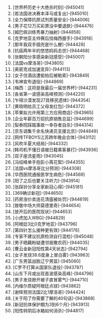 
1. [世界杯历史十大绝杀时刻]-[945041]
1. [若法国进决赛本泽马或复出]-[945010]
1. [全力保障抗原试剂质量安全]-[944006]
1. [男子花12万买彩票没中要退款]-[944476]
1. [姆巴佩训练秀暴力抽射]-[944858]
1. [克罗地亚主帅赛后找梅西握手]-[943918]
1. [那年我双手插兜是什么梗]-[944428]
1. [抗癌两年半的悠悠妈妈去世]-[944468]
1. [张朝阳分享感染新冠感受]-[945007]
1. [法国vs摩洛哥]-[943805]
1. [奥密克戎加速变异]-[944113]
1. [女子住酒店遭偷拍后被勒索]-[943849]
1. [韦神宣布退役]-[944869]
1. [梅西：这将是我最后一届世界杯]-[944231]
1. [各省第一波感染高峰预测]-[944220]
1. [乍得沙漠发现27具移民遗体]-[944354]
1. [黄晓明给员工父母发红包]-[944372]
1. [苹果拟允许用第三方应用商店]-[943965]
1. [企业年薪百万招抗原销售总监]-[944699]
1. [梨泰院踩踏事故一幸存者自杀]-[944314]
1. [京东调集千余名快递员支援北京]-[944849]
1. [网传TFBOYS江苏跨年晚会合体]-[943112]
1. [风吹半夏大结局]-[944332]
1. [韩司机不懂日语被日籍乘客暴打]-[943936]
1. [双子座流星雨]-[943045]
1. [冯绍峰单手抱彭小苒花絮]-[944355]
1. [法国vs摩洛哥比分预测]-[944308]
1. [华西医院通报医学生病危]-[944569]
1. [阳了之后也要关注听力]-[943914]
1. [张踩铃分享全家新冠心得]-[945181]
1. [369确诊新冠]-[944650]
1. [药房涨价卖连花清瘟被处罚]-[944619]
1. [致敬中场大师莫德里奇]-[944654]
1. [放开后的医院现状]-[944653]
1. [小虎加入WBG]-[944829]
1. [阿根廷3比0克罗地亚]-[943796]
1. [第四针怎么接种更有效]-[944176]
1. [专家不建议抗原检测自行混检]-[945048]
1. [男子晒藕粉疑遭邻居撒农药]-[944035]
1. [曹云金新冠阳性第4天状态]-[942794]
1. [女子发烧38.6度身上冒白雾]-[943963]
1. [广东男篮战胜辽宁男篮]-[945060]
1. [C罗不打算从国家队退役]-[943787]
1. [山东下月或出现首波感染高峰]-[944796]
1. [男子发烧掀开被子直冒雾气]-[944710]
1. [内维尔质疑阿根廷点球]-[943862]
1. [谢晖预测法国2比1摩洛哥]-[944424]
1. [关于阳了你需要了解的40句话]-[943868]
1. [新冠抗体保护期为3到6个月]-[943913]
1. [阳性转阴后冰箱如何消杀]-[944817]